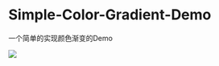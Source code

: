 # Simple-Color-Gradient-Demo
一个简单的实现颜色渐变的Demo

![](https://github.com/sjimy/Simple-Color-Gradient-Demo/raw/master/screenshots/Demo.gif)
